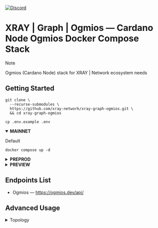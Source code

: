 <a href="https://discord.gg/WhZmm46APN"><img alt="Discord" src="https://img.shields.io/discord/852538978946383893?style=for-the-badge&logo=discord&label=Discord&labelColor=%231940ED&color=%233FCB9B"></a>

# XRAY | Graph | Ogmios — Cardano Node Ogmios Docker Compose Stack

> [!NOTE]
> Ogmios (Cardano Node) stack for XRAY | Network ecosystem needs

## Getting Started
``` console
git clone \
  --recurse-submodules \
  https://github.com/xray-network/xray-graph-ogmios.git \
  && cd xray-graph-ogmios
```

``` console
cp .env.example .env
```

<details open>
  <summary><b>MAINNET</b></summary>

Default

``` console
docker compose up -d
```

</details>
  
<details>
  <summary><b>PREPROD</b></summary>

Default

``` console
NETWORK=preprod docker compose up -d
```

Advanced usage (ports mapping, containers name change)

``` console
NETWORK=preprod \
CARDANO_NODE_PORT=3001 \
OGMIOS_PORT=1338 \
docker compose -p preprod up -d
```

</details>
  
<details>
  <summary><b>PREVIEW</b></summary>

Default

``` console
NETWORK=preview docker compose up -d
```

Advanced usage (ports mapping, containers name change)

``` console
NETWORK=preview \
CARDANO_NODE_PORT=3002 \
OGMIOS_PORT=1339 \
docker compose -p preview up -d
```

</details>

## Endpoints List

* Ogmios — https://ogmios.dev/api/

## Advanced Usage
<details>
  <summary>Topology</summary>

If you need to specify which connections the Cardano Node should establish (useful if you are using node as a relay) - edit the [config/cardano-node-ogmios/topology.json](https://github.com/xray-network/xray-graph-ogmios/blob/main/config/cardano-node-ogmios/topology.json) file before run the `docker compose up` command.

</details>
